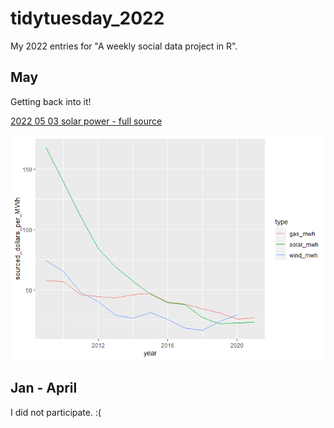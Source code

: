 # tidytuesday_2022

My 2022 entries for "A weekly social data project in R".

## May

Getting back into it!

[2022 05 03 solar power - full source](/content/2022_05_03_solar_wind_utilities/2022_05_03_solar.md) 

![line graph of solar, wind, and coal cost per MWh](content/2022_05_03_solar_wind_utilities/2022_05_03_solar_files/figure-html/unnamed-chunk-3-1.png)

## Jan - April

I did not participate. :(
